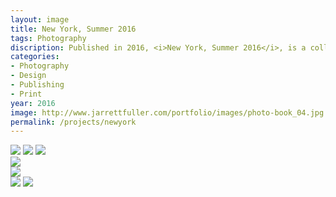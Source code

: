 ```yaml
---
layout: image
title: New York, Summer 2016
tags: Photography
discription: Published in 2016, <i>New York, Summer 2016</i>, is a collection of my photographs from living in New York City during the summer of 2016. Inspired by photographers like Hilla Brechter, Henri Cartier-Bresson, Saul Leiter, and Teju Cole, my photographic work moved into a street photography space interested in texture, landscape, and minimalism. Devoid of humans, the images offer a quiet, alternative view of the city. To collect the images, I designed this book, pairing images together that sometimes reinforce and sometimes subvert the relationships and themes I return to again and again in my photography. The book will be available for sale soon.
categories:
- Photography
- Design
- Publishing
- Print
year: 2016
image: http://www.jarrettfuller.com/portfolio/images/photo-book_04.jpg
permalink: /projects/newyork
---
```


<img src="http://www.jarrettfuller.com/portfolio/images/photo-book_01.jpg">
<img src="http://www.jarrettfuller.com/portfolio/images/photo-book_02.jpg">
<img src="http://www.jarrettfuller.com/portfolio/images/photo-book_03.jpg">
<div class="images-left"><img src="http://www.jarrettfuller.com/portfolio/images/photo-book_06.jpg"></div>
<div class="images-right"><img src="http://www.jarrettfuller.com/portfolio/images/photo-book_07.jpg"></div>
<img src="http://www.jarrettfuller.com/portfolio/images/photo-book_04.jpg">
<img src="http://www.jarrettfuller.com/portfolio/images/photo-book_05.jpg">
